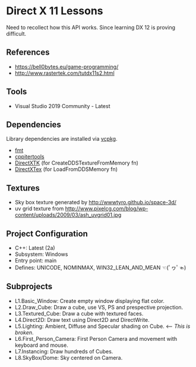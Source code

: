 ﻿# Direct X 11 Lessons
Need to recollect how this API works.
Since learning DX 12 is proving difficult.

## References
- https://bell0bytes.eu/game-programming/
- http://www.rastertek.com/tutdx11s2.html

## Tools
- Visual Studio 2019 Community - Latest

## Dependencies
Library dependencies are installed via [vcpkg](https://github.com/microsoft/vcpkg). 
- [fmt](https://fmt.dev/latest/index.html)
- [cppitertools](https://github.com/ryanhaining/cppitertools)
- [DirectXTK](https://github.com/microsoft/DirectXTK) (for CreateDDSTextureFromMemory fn)
- [DirectXTex](https://github.com/microsoft/DirectXTex) (for LoadFromDDSMemory fn)

## Textures 
- Sky box texture generated by http://wwwtyro.github.io/space-3d/
- uv grid texture from http://www.pixelcg.com/blog/wp-content/uploads/2009/03/ash_uvgrid01.jpg

## Project Configuration
- C++: Latest (2a)
- Subsystem: Windows
- Entry point: main
- Defines: UNICODE, NOMINMAX, WIN32_LEAN_AND_MEAN  ☜(ﾟヮﾟ☜)

## Subprojects
- L1.Basic_Window: Create empty window displaying flat color.
- L2.Draw_Cube: Draw a cube, use VS, PS and prespective projection.
- L3.Textured_Cube: Draw a cube with textured faces.
- L4.Direct2D: Draw text using Direct2D and DirectWrite.
- L5.Lighting: Ambient, Diffuse and Specular shading on Cube. <-- *This is broken*.
- L6.First_Person_Camera: First Person Camera and movement with keyboard and mouse.
- L7.Instancing: Draw hundreds of Cubes.
- L8.SkyBox/Dome: Sky centered on Camera.